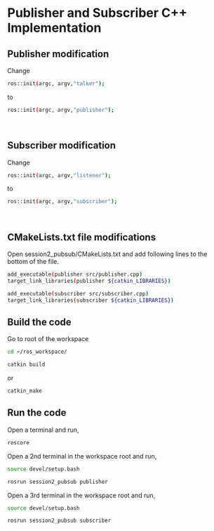 # Publisher and Subscriber C++ Implementation

## Publisher modification

Change
```sh
ros::init(argc, argv,"talker");
```
to
```sh
ros::init(argc, argv,"publisher");
```

<br>

## Subscriber modification

Change
```sh
ros::init(argc, argv,"listener");
```
to
```sh
ros::init(argc, argv,"subscriber");
```

<br>

## CMakeLists.txt file modifications

Open session2_pubsub/CMakeLists.txt and add following lines to the bottom of the file.

```sh
add_executable(publisher src/publisher.cpp)
target_link_libraries(publisher ${catkin_LIBRARIES})

add_executable(subscriber src/subscriber.cpp)
target_link_libraries(subscriber ${catkin_LIBRARIES})
```

## Build the code 

Go to root of the workspace

```sh
cd ~/ros_workspace/
```
```sh
catkin build
```
or
```sh
catkin_make
```

## Run the code

Open a terminal and run,

```sh
roscore
```

Open a 2nd terminal in the workspace root and run,
	
```sh
source devel/setup.bash
```
```sh
rosrun session2_pubsub publisher
```

Open a 3rd terminal in the workspace root and run,

```sh
source devel/setup.bash
```
```sh
rosrun session2_pubsub subscriber
```

